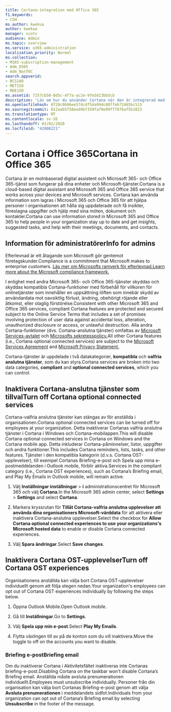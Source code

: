 ```yaml
---
title: Cortana-integration med Office 365
f1.keywords:
- CSH
ms.author: kwekua
author: kwekua
manager: scotv
audience: Admin
ms.topic: overview
ms.service: o365-administration
localization_priority: Normal
ms.collection:
- M365-subscription-management
- Adm_O365
- Adm_NonTOC
search.appverid:
- BCS160
- MET150
- MOE150
ms.assetid: 7257cb50-0d5c-4f7a-ac2e-9fe5d13bb5cb
description: 'Läs om hur du använder Cortana när den är integrerad med Office 365. Du kan inaktivera Cortana i administrationscentret för att begränsa dess åtkomst till organisationens data. '
ms.openlocfilehash: 8f20c9b96ee57dcdf5da99dc08ffeb72465bc515
ms.sourcegitcommit: 812aab5f58eed4bf359faf0e99f7f876af5b1023
ms.translationtype: MT
ms.contentlocale: sv-SE
ms.lasthandoff: 03/02/2020
ms.locfileid: "42808221"
---
```

# <a name="cortana-in-office-365"></a><span data-ttu-id="fbe21-104">Cortana i Office 365</span><span class="sxs-lookup"><span data-stu-id="fbe21-104">Cortana in Office 365</span></span>

<span data-ttu-id="fbe21-105">Cortana är en molnbaserad digital assistent och Microsoft 365- och Office 365-tjänst som fungerar på dina enheter och Microsoft-tjänster.</span><span class="sxs-lookup"><span data-stu-id="fbe21-105">Cortana is a cloud-based digital assistant and Microsoft 365 and Office 365 service that works across your devices and Microsoft services.</span></span> <span data-ttu-id="fbe21-106">Cortana kan använda information som lagras i Microsoft 365 och Office 365 för att hjälpa personer i organisationen att hålla sig uppdaterade och få insikter, föreslagna uppgifter och hjälp med sina möten, dokument och kontakter.</span><span class="sxs-lookup"><span data-stu-id="fbe21-106">Cortana can use information stored in Microsoft 365 and Office 365 to help people in your organization stay up to date and get insights, suggested tasks, and help with their meetings, documents, and contacts.</span></span>
  
## <a name="info-for-admins"></a><span data-ttu-id="fbe21-107">Information för administratörer</span><span class="sxs-lookup"><span data-stu-id="fbe21-107">Info for admins</span></span>

<span data-ttu-id="fbe21-108">Efterlevnad är ett åtagande som Microsoft gör gentemot företagskunder.</span><span class="sxs-lookup"><span data-stu-id="fbe21-108">Compliance is a commitment that Microsoft makes to enterprise customers.</span></span> [<span data-ttu-id="fbe21-109">Läs mer om Microsofts ramverk för efterlevnad.</span><span class="sxs-lookup"><span data-stu-id="fbe21-109">Learn more about the Microsoft compliance framework.</span></span>](https://go.microsoft.com/fwlink/p/?LinkId=2109173)

<span data-ttu-id="fbe21-110">I enlighet med andra Microsoft 365- och Office 365-tjänster skyddas och skyddas kompatibla Cortana-funktioner med förbehåll för villkoren för onlinetjänster som innehåller en uppsättning löften som innebär skydd av användardata mot oavsiktlig förlust, ändring, obehörigt röjande eller åtkomst, eller olaglig förstörelse.</span><span class="sxs-lookup"><span data-stu-id="fbe21-110">Consistent with other Microsoft 365 and Office 365 services, compliant Cortana features are protected and secured subject to the Online Service Terms that includes a set of promises involving protection of user data against accidental loss, alteration, unauthorized disclosure or access, or unlawful destruction.</span></span> <span data-ttu-id="fbe21-111">Alla andra Cortana-funktioner (dvs. Cortana-anslutna tjänster) omfattas av [Microsoft Services-avtalet](https://go.microsoft.com/fwlink/p/?LinkId=2109174) och [Microsofts sekretesspolicy.](https://go.microsoft.com/fwlink/p/?LinkId=2109175)</span><span class="sxs-lookup"><span data-stu-id="fbe21-111">All other Cortana features (i.e., Cortana optional connected services) are subject to the [Microsoft Services Agreement](https://go.microsoft.com/fwlink/p/?LinkId=2109174) and  [Microsoft Privacy Statement.](https://go.microsoft.com/fwlink/p/?LinkId=2109175)</span></span>

<span data-ttu-id="fbe21-112">Cortana-tjänster är uppdelade i två datakategorier, **kompatibla** och **valfria anslutna tjänster**, som du kan styra.</span><span class="sxs-lookup"><span data-stu-id="fbe21-112">Cortana services are broken into two data categories, **compliant** and **optional connected services**, which you can control.</span></span>

## <a name="turn-off-cortana-optional-connected-services"></a><span data-ttu-id="fbe21-113">Inaktivera Cortana-anslutna tjänster som tillval</span><span class="sxs-lookup"><span data-stu-id="fbe21-113">Turn off Cortana optional connected services</span></span>

<span data-ttu-id="fbe21-114">Cortana-valfria anslutna tjänster kan stängas av för anställda i organisationen.</span><span class="sxs-lookup"><span data-stu-id="fbe21-114">Cortana optional connected services can be turned off for employees at your organization.</span></span> <span data-ttu-id="fbe21-115">Detta inaktiverar Cortanas valfria anslutna tjänster i Cortana i Windows och Cortana-mobilappen.</span><span class="sxs-lookup"><span data-stu-id="fbe21-115">This will disable Cortana optional connected services in Cortana on Windows and the Cortana mobile app.</span></span> <span data-ttu-id="fbe21-116">Detta inkluderar Cortana-påminnelser, listor, uppgifter och andra funktioner.</span><span class="sxs-lookup"><span data-stu-id="fbe21-116">This includes Cortana reminders, lists, tasks, and other features.</span></span> <span data-ttu-id="fbe21-117">Tjänster i den kompatibla kategorin (d.v.s. Cortana OST-upplevelser), till exempel Cortanas Briefing-e-post och Spela upp mina e-postmeddelanden i Outlook mobile, förblir aktiva.</span><span class="sxs-lookup"><span data-stu-id="fbe21-117">Services in the compliant category (i.e., Cortana OST experiences), such as Cortana’s Briefing email, and Play My Emails in Outlook mobile, will remain active.</span></span>

1. <span data-ttu-id="fbe21-118">Välj **Inställningar inställningar** > **i** administrationscentret för Microsoft 365 och välj **Cortana**.</span><span class="sxs-lookup"><span data-stu-id="fbe21-118">In the Microsoft 365 admin center, select **Settings** > **Settings** and select **Cortana**.</span></span>

4. <span data-ttu-id="fbe21-119">Markera kryssrutan för **Tillåt Cortana-valfria anslutna upplevelser att använda dina organisationers Microsoft-värddata** för att aktivera eller inaktivera Cortana-anslutna upplevelser.</span><span class="sxs-lookup"><span data-stu-id="fbe21-119">Select the checkbox for **Allow Cortana optional connected experiences to use your organizations's Microsoft hosted data** to enable or disable Cortana connected experiences.</span></span>

5. <span data-ttu-id="fbe21-120">Välj **Spara ändringar**.</span><span class="sxs-lookup"><span data-stu-id="fbe21-120">Select **Save changes**.</span></span>

## <a name="turn-off-cortana-ost-experiences"></a><span data-ttu-id="fbe21-121">Inaktivera Cortana OST-upplevelser</span><span class="sxs-lookup"><span data-stu-id="fbe21-121">Turn off Cortana OST experiences</span></span>

<span data-ttu-id="fbe21-122">Organisationens anställda kan välja bort Cortana OST-upplevelser individuellt genom att följa stegen nedan.</span><span class="sxs-lookup"><span data-stu-id="fbe21-122">Your organization's employees can opt out of Cortana OST experiences individually by following the steps below.</span></span>

1. <span data-ttu-id="fbe21-123">Öppna Outlook Mobile.</span><span class="sxs-lookup"><span data-stu-id="fbe21-123">Open Outlook mobile.</span></span>

2. <span data-ttu-id="fbe21-124">Gå till **Inställningar**.</span><span class="sxs-lookup"><span data-stu-id="fbe21-124">Go to **Settings**.</span></span>
  
3. <span data-ttu-id="fbe21-125">Välj **Spela upp min e-post**.</span><span class="sxs-lookup"><span data-stu-id="fbe21-125">Select **Play My Emails**.</span></span>

4. <span data-ttu-id="fbe21-126">Flytta växlingen till av på de konton som du vill inaktivera.</span><span class="sxs-lookup"><span data-stu-id="fbe21-126">Move the toggle to off on the accounts you want to disable.</span></span>

### <a name="briefing-email"></a><span data-ttu-id="fbe21-127">Briefing e-post</span><span class="sxs-lookup"><span data-stu-id="fbe21-127">Briefing email</span></span>

<span data-ttu-id="fbe21-128">Om du inaktiverar Cortana i Aktivitetsfältet inaktiveras inte Cortanas briefing-e-post.</span><span class="sxs-lookup"><span data-stu-id="fbe21-128">Disabling Cortana on the taskbar won't disable Cortana’s Briefing email.</span></span> <span data-ttu-id="fbe21-129">Anställda måste avsluta prenumerationen individuellt.</span><span class="sxs-lookup"><span data-stu-id="fbe21-129">Employees must unsubscribe individually.</span></span> <span data-ttu-id="fbe21-130">Personer från din organisation kan välja bort Cortanas Briefing-e-post genom att välja **Avsluta prenumerationen** i meddelandets sidfot.</span><span class="sxs-lookup"><span data-stu-id="fbe21-130">Individuals from your organization can opt out of Cortana’s Briefing email by selecting **Unsubscribe** in the footer of the message.</span></span>
